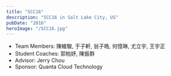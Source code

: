 ```yaml
---
title: "SCC16"
description: "SCC16 in Salt Lake City, US"
pubDate: "2016"
heroImage: "/SCC16.jpg"
---
```


- Team Members: 陳維駿, 于子軒, 翁子皓, 何憶琳, 尤立宇, 王宇正
- Student Coaches: 郭柏妤, 陳振群
- Advisor: Jerry Chou
- Sponsor: Quanta Cloud Technology